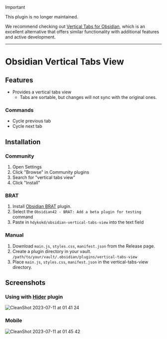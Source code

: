 > [!IMPORTANT]
> This plugin is no longer maintained.
> 
> We recommend checking out [Vertical Tabs for Obsidian](https://github.com/oxdc/obsidian-vertical-tabs), which is an excellent alternative that offers similar functionality with additional features and active development.
---

# Obsidian Vertical Tabs View

## Features

- Provides a vertical tabs view
  - Tabs are sortable, but changes will not sync with the original ones.

### Commands

- Cycle previous tab
- Cycle next tab

## Installation

### Community

1. Open Settings
2. Click "Browse" in Community plugins
3. Search for "vertical tabs view"
4. Click "Install"

### BRAT

1. Install [Obsidian BRAT](https://github.com/TfTHacker/obsidian42-brat) plugin.
2. Select the `Obsidian42 - BRAT: Add a beta plugin for testing` command
3. Paste in `hdykokd/obsidian-vertical-tabs-view` into the text field

### Manual

1. Download `main.js`, `styles.css`, `manifest.json` from the Release page.
2. Create a plugin directory in your vault. `/path/to/your/vault/.obsidian/plugins/vertical-tabs-view`
3. Place `main.js`, `styles.css`, `manifest.json` in the vertical-tabs-view directory.

## Screenshots

### Using with [Hider](https://github.com/kepano/obsidian-hider) plugin

![CleanShot 2023-07-11 at 01 41 24](https://github.com/hdykokd/obsidian-vertical-tabs-view/assets/19975408/35948344-1930-44cb-9c67-915e5e8f31f3)

### Mobile

![CleanShot 2023-07-11 at 01 45 42](https://github.com/hdykokd/obsidian-vertical-tabs-view/assets/19975408/74248242-6299-427a-8b48-11a4b9db7fb8)
